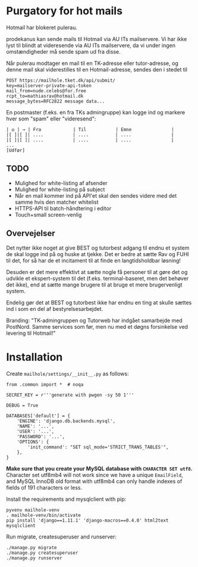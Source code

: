 Purgatory for hot mails
=======================

Hotmail har blokeret pulerau.

prodekanus kan sende mails til Hotmail via AU ITs mailservere.
Vi har ikke lyst til blindt at videresende via AU ITs mailservere,
da vi under ingen omstændigheder må sende spam ud fra disse.

Når pulerau modtager en mail til en TK-adresse eller tutor-adresse,
og denne mail skal viderestilles til en Hotmail-adresse,
sendes den i stedet til

    POST https://mailhole.tket.dk/api/submit/
    key=mailserver-private-api-token
    mail_from=nude.celebs@for.free
    rcpt_to=mathiasrav@hotmail.dk
    message_bytes=RFC2822 message data...

En postmaster (f.eks. en fra TKs admingruppe) kan logge ind
og markere hver som "spam" eller "videresend":

    | ⦻ | → | Fra            | Til           | Emne               |
    |[ ]|[ ]| ....           | ....          | ....               |
    |[ ]|[ ]| ....           | ....          | ....               |
    ...
    [Udfør]


TODO
----

* Mulighed for white-listing af afsender
* Mulighed for white-listing på subject
* Når en mail kommer ind på API'et skal den sendes videre med det samme hvis den matcher whitelist
* HTTPS-API til batch-håndtering i editor
* Touch+small screen-venlig


Overvejelser
------------

Det nytter ikke noget at give BEST og tutorbest adgang til endnu et system
de skal logge ind på og huske at tjekke. Det er bedre at sætte Rav og FUHI
til det, for så har de et incitament til at finde en langtidsholdbar løsning!

Desuden er det mere effektivt at sætte nogle få personer til at gøre det
og udvikle et ekspert-system til det (f.eks. terminal-baseret, men det behøver
det ikke), end at sætte mange brugere til at bruge et mere brugervenligt system.

Endelig gør det at BEST og tutorbest ikke har endnu en ting at skulle sættes
ind i som en del af bestyrelsesarbejdet.

Branding: "TK-admingruppen og Tutorweb har indgået samarbejde med PostNord.
Samme services som før, men nu med et døgns forsinkelse ved levering til Hotmail!"


Installation
============

Create `mailhole/settings/__init__.py` as follows:

```
from .common import *  # noqa

SECRET_KEY = r'''generate with pwgen -sy 50 1'''

DEBUG = True

DATABASES['default'] = {
    'ENGINE': 'django.db.backends.mysql',
    'NAME': '...',
    'USER': '...',
    'PASSWORD': '...',
    'OPTIONS': {
        'init_command': "SET sql_mode='STRICT_TRANS_TABLES'",
    },
}
```

**Make sure that you create your MySQL database with `CHARACTER SET utf8`.**
Character set utf8mb4 will not work since we have a unique `EmailField`,
and MySQL InnoDB old format with utf8mb4 can only handle indexes of fields
of 191 characters or less.

Install the requirements and mysqlclient with pip:

```
pyvenv mailhole-venv
. mailhole-venv/bin/activate
pip install 'django==1.11.1' 'django-macros==0.4.0' html2text mysqlclient
```

Run migrate, createsuperuser and runserver:

```
./manage.py migrate
./manage.py createsuperuser
./manage.py runserver
```
